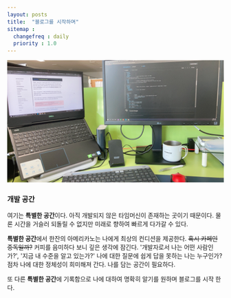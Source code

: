 ```yaml
---
layout: posts
title:  "블로그를 시작하며"
sitemap :
  changefreq : daily
  priority : 1.0
---
```



![img](../assets/images/1/1.jpg)

### 개발 공간

여기는 **특별한 공간**이다. 아직 개발되지 않은 타임머신이 존재하는 곳이기 때문이다. 물론 시간을 거슬러 되돌릴 수 없지만 미래로 향하여 빠르게 다가갈 수 있다.

**특별한 공간**에서 한잔의 아메리카노는 나에게 최상의 컨디션을 제공한다. ~~혹시 카페인 중독일까?~~ 커피를 음미하다 보니 깊은 생각에 잠긴다. '개발자로서 나는 어떤 사람인가?', '지금 내 수준을 알고 있는가?' 나에 대한 질문에 쉽게 답을 못하는 나는 누구인가? 점차 나에 대한 정체성이 희미해져 간다. 나를 담는 공간이 필요하다.


또 다른 **특별한 공간**에 기록함으로 나에 대하여 명확히 알기를 원하며 블로그를 시작 한다.

